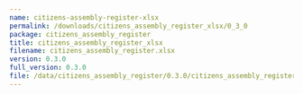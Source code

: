 ```yaml
---
name: citizens-assembly-register-xlsx
permalink: /downloads/citizens_assembly_register_xlsx/0_3_0
package: citizens_assembly_register
title: citizens_assembly_register_xlsx
filename: citizens_assembly_register.xlsx
version: 0.3.0
full_version: 0.3.0
file: /data/citizens_assembly_register/0.3.0/citizens_assembly_register.xlsx
---
```

